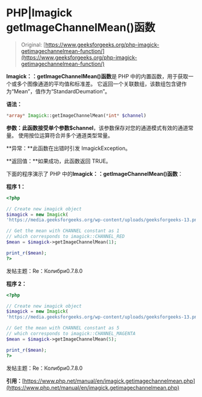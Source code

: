 # PHP|Imagick getImageChannelMean()函数

> Original: [https://www.geeksforgeeks.org/php-imagick-getimagechannelmean-function/](https://www.geeksforgeeks.org/php-imagick-getimagechannelmean-function/)

**Imagick：：getImageChannelMean()函数**是 PHP 中的内置函数，用于获取一个或多个图像通道的平均值和标准差。 它返回一个关联数组，该数组包含键作为“Mean”，值作为“StandardDeumation”。

**语法：**

```php
*array* Imagick::getImageChannelMean(*int* $channel)
```

**参数：**此函数接受单个参数**$channel**，该参数保存对您的通道模式有效的通道常量。 使用按位运算符合并多个通道类型常量。

**异常：**此函数在出错时引发 ImagickException。

**返回值：**如果成功，此函数返回 TRUE。

下面的程序演示了 PHP 中的**Imagick：：getImageChannelMean()函数**：

**程序 1：**

```php
<?php

// Create new imagick object
$imagick = new Imagick(
'https://media.geeksforgeeks.org/wp-content/uploads/geeksforgeeks-13.png');

// Get the mean with CHANNEL constant as 1
// which corresponds to imagick::CHANNEL_RED
$mean = $imagick->getImageChannelMean(1);

print_r($mean);
?>
```

发帖主题：Re：Колибри0.7.8.0

**程序 2：**

```php
<?php

// Create new imagick object
$imagick = new Imagick(
'https://media.geeksforgeeks.org/wp-content/uploads/geeksforgeeks-13.png');

// Get the mean with CHANNEL constant as 5
// which corresponds to imagick::CHANNEL_MAGENTA
$mean = $imagick->getImageChannelMean(5);

print_r($mean);
?>
```

发帖主题：Re：Колибри0.7.8.0

**引用：**[https://www.php.net/manual/en/imagick.getimagechannelmean.php](https://www.php.net/manual/en/imagick.getimagechannelmean.php)